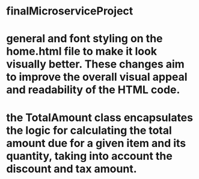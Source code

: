 # finalMicroserviceProject
# general and font styling on the home.html file to make it look visually better. These changes aim to improve the overall visual appeal and readability of the HTML code. 
# the TotalAmount class encapsulates the logic for calculating the total amount due for a given item and its quantity, taking into account the discount and tax amount.

